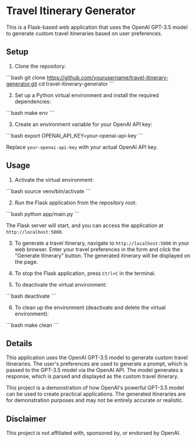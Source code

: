 # Travel Itinerary Generator

This is a Flask-based web application that uses the OpenAI GPT-3.5 model to generate custom travel itineraries based on user preferences.

## Setup

1. Clone the repository:

\```bash
git clone https://github.com/yourusername/travel-itinerary-generator.git
cd travel-itinerary-generator
\```

2. Set up a Python virtual environment and install the required dependencies:

\```bash
make env
\```

3. Create an environment variable for your OpenAI API key:

\```bash
export OPENAI_API_KEY=your-openai-api-key
\```

Replace `your-openai-api-key` with your actual OpenAI API key.

## Usage

1. Activate the virtual environment:

\```bash
source venv/bin/activate
\```

2. Run the Flask application from the repository root:

\```bash
python app/main.py
\```

The Flask server will start, and you can access the application at `http://localhost:5000`.

3. To generate a travel itinerary, navigate to `http://localhost:5000` in your web browser. Enter your travel preferences in the form and click the "Generate Itinerary" button. The generated itinerary will be displayed on the page.

4. To stop the Flask application, press `Ctrl+C` in the terminal.

5. To deactivate the virtual environment:

\```bash
deactivate
\```

6. To clean up the environment (deactivate and delete the virtual environment):

\```bash
make clean
\```

## Details

This application uses the OpenAI GPT-3.5 model to generate custom travel itineraries. The user's preferences are used to generate a prompt, which is passed to the GPT-3.5 model via the OpenAI API. The model generates a response, which is parsed and displayed as the custom travel itinerary.

This project is a demonstration of how OpenAI's powerful GPT-3.5 model can be used to create practical applications. The generated itineraries are for demonstration purposes and may not be entirely accurate or realistic.

## Disclaimer

This project is not affiliated with, sponsored by, or endorsed by OpenAI.
